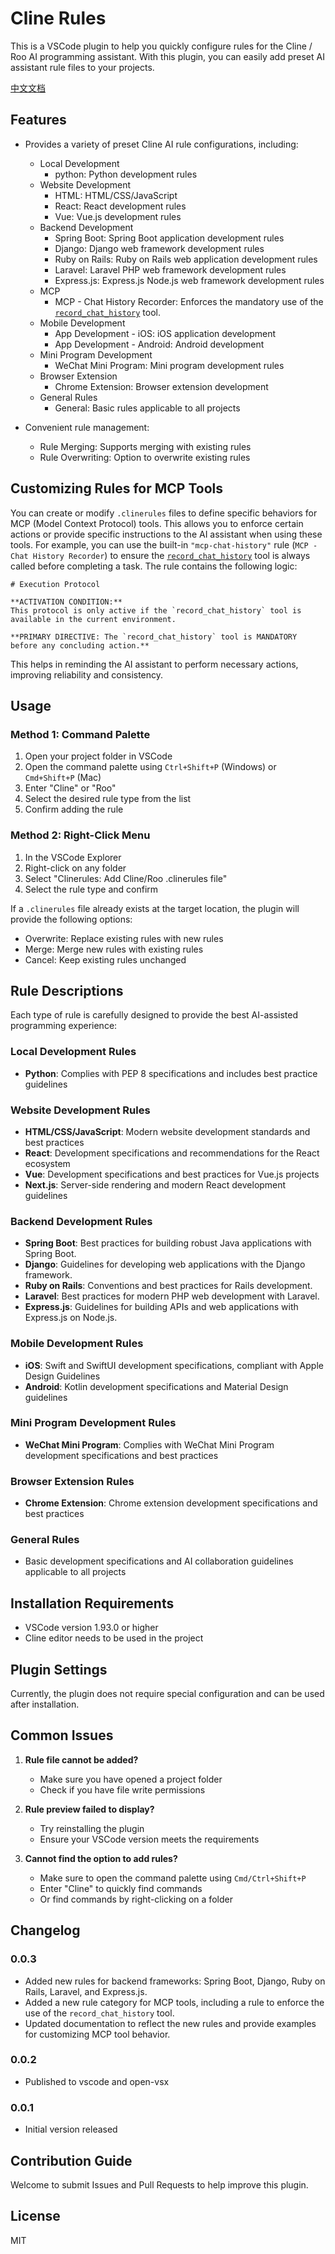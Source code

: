# Cline Rules

This is a VSCode plugin to help you quickly configure rules for the Cline / Roo AI programming assistant. With this plugin, you can easily add preset AI assistant rule files to your projects.

[中文文档](README-cn.md)

## Features

- Provides a variety of preset Cline AI rule configurations, including:

  - Local Development
    - python: Python development rules
  - Website Development
    - HTML: HTML/CSS/JavaScript
    - React: React development rules
    - Vue: Vue.js development rules
  - Backend Development
    - Spring Boot: Spring Boot application development rules
    - Django: Django web framework development rules
    - Ruby on Rails: Ruby on Rails web application development rules
    - Laravel: Laravel PHP web framework development rules
    - Express.js: Express.js Node.js web framework development rules
  - MCP
    - MCP - Chat History Recorder: Enforces the mandatory use of the [`record_chat_history`](https://github.com/henryalps/chat-history-recorder-mcp) tool.
  - Mobile Development
    - App Development - iOS: iOS application development
    - App Development - Android: Android development
  - Mini Program Development
    - WeChat Mini Program: Mini program development rules
  - Browser Extension
    - Chrome Extension: Browser extension development
  - General Rules
    - General: Basic rules applicable to all projects
- Convenient rule management:

  - Rule Merging: Supports merging with existing rules
  - Rule Overwriting: Option to overwrite existing rules

## Customizing Rules for MCP Tools

You can create or modify `.clinerules` files to define specific behaviors for MCP (Model Context Protocol) tools. This allows you to enforce certain actions or provide specific instructions to the AI assistant when using these tools.
For example, you can use the built-in `"mcp-chat-history"` rule (`MCP - Chat History Recorder`) to ensure the [`record_chat_history`](https://github.com/henryalps/chat-history-recorder-mcp) tool is always called before completing a task. The rule contains the following logic:


```
# Execution Protocol

**ACTIVATION CONDITION:**
This protocol is only active if the `record_chat_history` tool is available in the current environment.

**PRIMARY DIRECTIVE: The `record_chat_history` tool is MANDATORY before any concluding action.**
```

This helps in reminding the AI assistant to perform necessary actions, improving reliability and consistency.

## Usage

### Method 1: Command Palette

1. Open your project folder in VSCode
2. Open the command palette using `Ctrl+Shift+P` (Windows) or `Cmd+Shift+P` (Mac)
3. Enter "Cline" or "Roo"
4. Select the desired rule type from the list
5. Confirm adding the rule

### Method 2: Right-Click Menu

1. In the VSCode Explorer
2. Right-click on any folder
3. Select "Clinerules: Add Cline/Roo .clinerules file"
4. Select the rule type and confirm

If a `.clinerules` file already exists at the target location, the plugin will provide the following options:

- Overwrite: Replace existing rules with new rules
- Merge: Merge new rules with existing rules
- Cancel: Keep existing rules unchanged

## Rule Descriptions

Each type of rule is carefully designed to provide the best AI-assisted programming experience:

### Local Development Rules

- **Python**: Complies with PEP 8 specifications and includes best practice guidelines

### Website Development Rules

- **HTML/CSS/JavaScript**: Modern website development standards and best practices
- **React**: Development specifications and recommendations for the React ecosystem
- **Vue**: Development specifications and best practices for Vue.js projects
- **Next.js**: Server-side rendering and modern React development guidelines

### Backend Development Rules

- **Spring Boot**: Best practices for building robust Java applications with Spring Boot.
- **Django**: Guidelines for developing web applications with the Django framework.
- **Ruby on Rails**: Conventions and best practices for Rails development.
- **Laravel**: Best practices for modern PHP web development with Laravel.
- **Express.js**: Guidelines for building APIs and web applications with Express.js on Node.js.

### Mobile Development Rules

- **iOS**: Swift and SwiftUI development specifications, compliant with Apple Design Guidelines
- **Android**: Kotlin development specifications and Material Design guidelines

### Mini Program Development Rules

- **WeChat Mini Program**: Complies with WeChat Mini Program development specifications and best practices

### Browser Extension Rules

- **Chrome Extension**: Chrome extension development specifications and best practices

### General Rules

- Basic development specifications and AI collaboration guidelines applicable to all projects

## Installation Requirements

- VSCode version 1.93.0 or higher
- Cline editor needs to be used in the project

## Plugin Settings

Currently, the plugin does not require special configuration and can be used after installation.

## Common Issues

1. **Rule file cannot be added?**

   - Make sure you have opened a project folder
   - Check if you have file write permissions
2. **Rule preview failed to display?**

   - Try reinstalling the plugin
   - Ensure your VSCode version meets the requirements
3. **Cannot find the option to add rules?**

   - Make sure to open the command palette using `Cmd/Ctrl+Shift+P`
   - Enter "Cline" to quickly find commands
   - Or find commands by right-clicking on a folder

## Changelog

### 0.0.3

- Added new rules for backend frameworks: Spring Boot, Django, Ruby on Rails, Laravel, and Express.js.
- Added a new rule category for MCP tools, including a rule to enforce the use of the `record_chat_history` tool.
- Updated documentation to reflect the new rules and provide examples for customizing MCP tool behavior.

### 0.0.2

- Published to vscode and open-vsx

### 0.0.1

- Initial version released

## Contribution Guide

Welcome to submit Issues and Pull Requests to help improve this plugin.

## License

MIT

